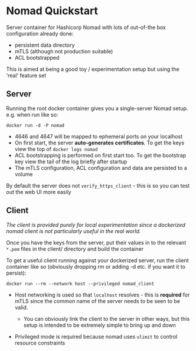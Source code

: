 # Nomad Quickstart

Server container for Hashicorp Nomad with lots of out-of-the box configuration already done:

* persistent data directory 
* mTLS (although not production suitable)
* ACL bootstrapped

This is aimed at being a good toy / experimentation setup but using the 'real' feature set

## Server
Running the root docker container gives you a single-server Nomad setup. e.g. when run like so:

```
docker run -d -P nomad       
```

* 4646 and 4647 will be mapped to ephemeral ports on your localhost
* On first start, the server **auto-generates certificates**. To get the keys view the top of  `docker logs nomad` 
* ACL bootstrapping is performed on first start too. To get the bootstrap key view the tail of the log briefly after startup
* The mTLS configuration, ACL configuration and data are persisted to a volume

By default the server does not `verify_https_client` - this is so you can test out the web UI more easily

## Client

_The client is provided purely for local experimentation since a dockerized nomad client is not particularly useful in the real world._

Once you have the keys from the server, put their values in to the relevant `*.pem` files in the client/ directory and build the container

To get a useful client running against your dockerized server, run the client container like so (obviously dropping rm or adding -d etc. if you want it to persist):

`docker run --rm --network host --privileged nomad_client`

* Host networking is used so that `localhost` resolves - this is **required** for mTLS since the common name of the server needs to be seen to be valid.
    * You can obviously link the client to the server in other ways, but this setup is intended to be extremely simple to bring up and down

* Privileged mode is required because nomad uses `ulimit` to control resource constraints


